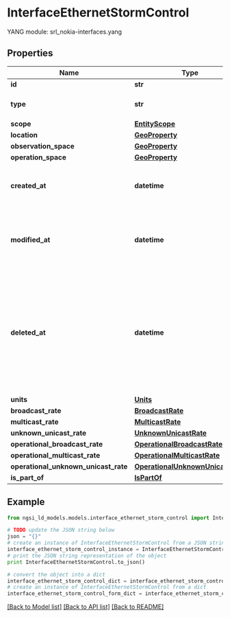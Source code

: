# InterfaceEthernetStormControl

 YANG module: srl_nokia-interfaces.yang 

## Properties

Name | Type | Description | Notes
------------ | ------------- | ------------- | -------------
**id** | **str** | Entity id.  | [optional] 
**type** | **str** | NGSI-LD Entity identifier. It has to be InterfaceEthernetStormControl. | [default to 'InterfaceEthernetStormControl']
**scope** | [**EntityScope**](EntityScope.md) |  | [optional] 
**location** | [**GeoProperty**](GeoProperty.md) |  | [optional] 
**observation_space** | [**GeoProperty**](GeoProperty.md) |  | [optional] 
**operation_space** | [**GeoProperty**](GeoProperty.md) |  | [optional] 
**created_at** | **datetime** | Is defined as the temporal Property at which the Entity, Property or Relationship was entered into an NGSI-LD system.  | [optional] [readonly] 
**modified_at** | **datetime** | Is defined as the temporal Property at which the Entity, Property or Relationship was last modified in an NGSI-LD system, e.g. in order to correct a previously entered incorrect value.  | [optional] [readonly] 
**deleted_at** | **datetime** | Is defined as the temporal Property at which the Entity, Property or Relationship was deleted from an NGSI-LD system.  Entity deletion timestamp. See clause 4.8 It is only used in notifications reporting deletions and in the Temporal Representation of Entities (clause 4.5.6), Properties (clause 4.5.7), Relationships (clause 4.5.8) and LanguageProperties (clause 5.2.32).  | [optional] [readonly] 
**units** | [**Units**](Units.md) |  | [optional] 
**broadcast_rate** | [**BroadcastRate**](BroadcastRate.md) |  | [optional] 
**multicast_rate** | [**MulticastRate**](MulticastRate.md) |  | [optional] 
**unknown_unicast_rate** | [**UnknownUnicastRate**](UnknownUnicastRate.md) |  | [optional] 
**operational_broadcast_rate** | [**OperationalBroadcastRate**](OperationalBroadcastRate.md) |  | [optional] 
**operational_multicast_rate** | [**OperationalMulticastRate**](OperationalMulticastRate.md) |  | [optional] 
**operational_unknown_unicast_rate** | [**OperationalUnknownUnicastRate**](OperationalUnknownUnicastRate.md) |  | [optional] 
**is_part_of** | [**IsPartOf**](IsPartOf.md) |  | 

## Example

```python
from ngsi_ld_models.models.interface_ethernet_storm_control import InterfaceEthernetStormControl

# TODO update the JSON string below
json = "{}"
# create an instance of InterfaceEthernetStormControl from a JSON string
interface_ethernet_storm_control_instance = InterfaceEthernetStormControl.from_json(json)
# print the JSON string representation of the object
print InterfaceEthernetStormControl.to_json()

# convert the object into a dict
interface_ethernet_storm_control_dict = interface_ethernet_storm_control_instance.to_dict()
# create an instance of InterfaceEthernetStormControl from a dict
interface_ethernet_storm_control_form_dict = interface_ethernet_storm_control.from_dict(interface_ethernet_storm_control_dict)
```
[[Back to Model list]](../README.md#documentation-for-models) [[Back to API list]](../README.md#documentation-for-api-endpoints) [[Back to README]](../README.md)


